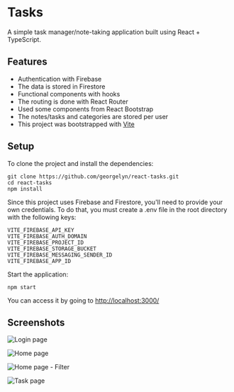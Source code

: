 # Tasks

A simple task manager/note-taking application built using React + TypeScript.

## Features

- Authentication with Firebase
- The data is stored in Firestore
- Functional components with hooks
- The routing is done with React Router
- Used some components from React Bootstrap
- The notes/tasks and categories are stored per user
- This project was bootstrapped with [Vite](https://github.com/vitejs/vite)

## Setup

To clone the project and install the dependencies:

```code
git clone https://github.com/georgelyn/react-tasks.git
cd react-tasks
npm install
```

Since this project uses Firebase and Firestore, you'll need to provide your own credentials. To do that, you must create a .env file in the root directory with the following keys:

```
VITE_FIREBASE_API_KEY
VITE_FIREBASE_AUTH_DOMAIN
VITE_FIREBASE_PROJECT_ID
VITE_FIREBASE_STORAGE_BUCKET
VITE_FIREBASE_MESSAGING_SENDER_ID
VITE_FIREBASE_APP_ID
```

Start the application:

```code
npm start
```

You can access it by going to [http://localhost:3000/](http://localhost:3000/)

## Screenshots

![Login page](https://i.imgur.com/kEpcDcW.png)

![Home page](https://i.imgur.com/mQFCK1z.png)

![Home page - Filter](https://i.imgur.com/jnM2kfy.png)

![Task page](https://i.imgur.com/z5LPM03.png)

